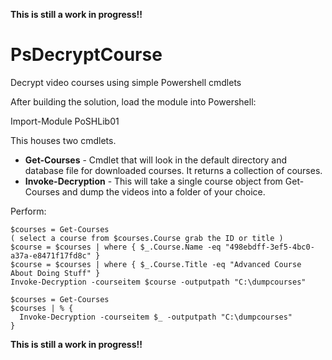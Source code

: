 **This is still a work in progress!!**

# PsDecryptCourse
Decrypt video courses using simple Powershell cmdlets

After building the solution, load the module into Powershell:

Import-Module PoSHLib01

This houses two cmdlets.

* **Get-Courses** - Cmdlet that will look in the default directory and database file for downloaded courses. It returns a collection of courses.
* **Invoke-Decryption** - This will take a single course object from Get-Courses and dump the videos into a folder of your choice.

Perform:

```
$courses = Get-Courses
( select a course from $courses.Course grab the ID or title )
$course = $courses | where { $_.Course.Name -eq "498ebdff-3ef5-4bc0-a37a-e8471f17fd8c" }
$course = $courses | where { $_.Course.Title -eq "Advanced Course About Doing Stuff" }
Invoke-Decryption -courseitem $course -outputpath "C:\dumpcourses"
```

```
$courses = Get-Courses
$courses | % {
  Invoke-Decryption -courseitem $_ -outputpath "C:\dumpcourses"
}
```

**This is still a work in progress!!**
